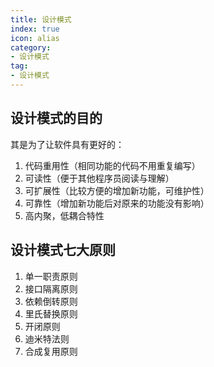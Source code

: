 ```yaml
---
title: 设计模式
index: true
icon: alias
category:
- 设计模式
tag:
- 设计模式
---
```


## 设计模式的目的
其是为了让软件具有更好的：
1. 代码重用性（相同功能的代码不用重复编写）
2. 可读性（便于其他程序员阅读与理解）
3. 可扩展性（比较方便的增加新功能，可维护性）
4. 可靠性（增加新功能后对原来的功能没有影响）
5. 高内聚，低耦合特性

## 设计模式七大原则
1. 单一职责原则
2. 接口隔离原则
3. 依赖倒转原则
4. 里氏替换原则
5. 开闭原则
6. 迪米特法则
7. 合成复用原则


